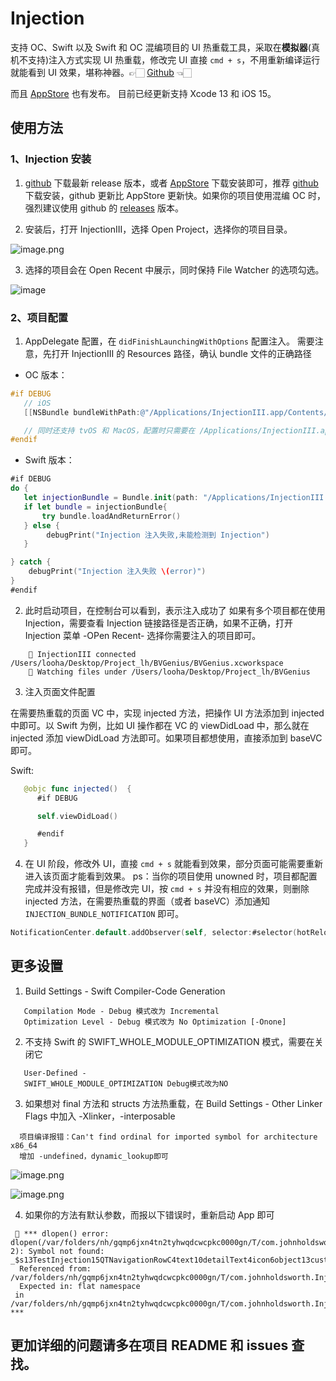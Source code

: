 
# Injection

支持 OC、Swift 以及 Swift 和 OC 混编项目的 UI 热重载工具，采取在**模拟器**(真机不支持)注入方式实现 UI 热重载，修改完 UI 直接 `cmd + s`，不用重新编译运行就能看到 UI 效果，堪称神器。👉🏻 [Github](https://github.com/johnno1962/InjectionIII) 👈🏻

而且 [AppStore](https://apps.apple.com/cn/app/injectioniii/id1380446739) 也有发布。
目前已经更新支持 Xcode 13 和 iOS 15。

## 使用方法

### 1、Injection 安装

1. [github](https://github.com/johnno1962/InjectionIII) 下载最新 release 版本，或者 [AppStore](https://apps.apple.com/cn/app/injectioniii/id1380446739) 下载安装即可，推荐 [github](https://github.com/johnno1962/InjectionIII) 下载安装，github 更新比 AppStore 更新快。如果你的项目使用混编 OC 时，强烈建议使用 github 的 [releases](https://github.com/johnno1962/InjectionIII/releases) 版本。
   
2. 安装后，打开 InjectionIII，选择 Open Project，选择你的项目目录。
   
![image.png](https://p6-juejin.byteimg.com/tos-cn-i-k3u1fbpfcp/0d197c0ef51f43768c1d00b29ea29bc7~tplv-k3u1fbpfcp-watermark.image)

3. 选择的项目会在 Open Recent 中展示，同时保持 File Watcher 的选项勾选。
   
![image](https://user-images.githubusercontent.com/3097366/203244261-9069e96c-294d-466f-86ab-99e94896fd70.png)


### 2、项目配置

 1. AppDelegate 配置，在 `didFinishLaunchingWithOptions` 配置注入。
需要注意，先打开 InjectionIII 的 Resources 路径，确认 bundle 文件的正确路径

- OC 版本：

```objective-c
#if DEBUG
   // iOS
   [[NSBundle bundleWithPath:@"/Applications/InjectionIII.app/Contents/Resources/iOSInjection.bundle"] load];

   // 同时还支持 tvOS 和 MacOS，配置时只需要在 /Applications/InjectionIII.app/Contents/Resources/ 目录下找到对应的 bundle 文件,替换路径即可
#endif
```
        
- Swift 版本：

```swift
#if DEBUG 
do {
   let injectionBundle = Bundle.init(path: "/Applications/InjectionIII.app/Contents/Resources/iOSInjection.bundle")
   if let bundle = injectionBundle{
       try bundle.loadAndReturnError()
   } else {
        debugPrint("Injection 注入失败,未能检测到 Injection")
   }

} catch {
    debugPrint("Injection 注入失败 \(error)")
}
#endif
```

2. 此时启动项目，在控制台可以看到，表示注入成功了
 如果有多个项目都在使用 Injection，需要查看 Injection 链接路径是否正确，如果不正确，打开 Injection 菜单 -OPen Recent- 选择你需要注入的项目即可。
 
```
    💉 InjectionIII connected /Users/looha/Desktop/Project_lh/BVGenius/BVGenius.xcworkspace
    💉 Watching files under /Users/looha/Desktop/Project_lh/BVGenius
```

3. 注入页面文件配置

在需要热重载的页面 VC 中，实现 injected 方法，把操作 UI 方法添加到 injected 中即可。以 Swift 为例，比如 UI 操作都在 VC 的 viewDidLoad 中，那么就在 injected 添加 viewDidLoad 方法即可。如果项目都想使用，直接添加到 baseVC 即可。
 
 Swift:
 
 ```swift
    @objc func injected()  {
       #if DEBUG 

       self.viewDidLoad()

       #endif
    }
```

4. 在 UI 阶段，修改外 UI，直接 `cmd + s` 就能看到效果，部分页面可能需要重新进入该页面才能看到效果。
ps：当你的项目使用 unowned 时，项目都配置完成并没有报错，但是修改完 UI，按 `cmd + s` 并没有相应的效果，则删除 injected 方法，在需要热重载的界面（或者 baseVC）添加通知 `INJECTION_BUNDLE_NOTIFICATION` 即可。

```swift
NotificationCenter.default.addObserver(self, selector:#selector(hotReloadingUI), name: Notification.Name("INJECTION_BUNDLE_NOTIFICATION"), object: nil)
```

## 更多设置

1. Build Settings - Swift Compiler-Code Generation

```
   Compilation Mode - Debug 模式改为 Incremental
   Optimization Level - Debug 模式改为 No Optimization [-Onone]
```

2. 不支持 Swift 的 SWIFT_WHOLE_MODULE_OPTIMIZATION 模式，需要在关闭它

```
   User-Defined - 
   SWIFT_WHOLE_MODULE_OPTIMIZATION Debug模式改为NO
```

3. 如果想对 final 方法和 structs 方法热重载，在 Build Settings - Other Linker Flags 中加入 -Xlinker，-interposable

```
  项目编译报错：Can't find ordinal for imported symbol for architecture x86_64
  增加 -undefined，dynamic_lookup即可
```
       
![image.png](https://p9-juejin.byteimg.com/tos-cn-i-k3u1fbpfcp/ea18dd9722f84aab87c9fdf2cbdfa3d7~tplv-k3u1fbpfcp-watermark.image)

![image.png](https://p9-juejin.byteimg.com/tos-cn-i-k3u1fbpfcp/0a92e51cf8fe4b5d89f56e78d226a26a~tplv-k3u1fbpfcp-watermark.image)


4. 如果你的方法有默认参数，而报以下错误时，重新启动 App 即可

```
 💉 *** dlopen() error: dlopen(/var/folders/nh/gqmp6jxn4tn2tyhwqdcwcpkc0000gn/T/com.johnholdsworth.InjectionIII/eval101.dylib, 2): Symbol not found: _$s13TestInjection15QTNavigationRowC4text10detailText4icon6object13customization6action21accessoryButtonActionACyxGSS_AA08QTDetailG0OAA6QTIconOSgypSgySo15UITableViewCellC_AA5QTRow_AA0T5StyleptcSgyAaT_pcSgAWtcfcfA1_
  Referenced from: /var/folders/nh/gqmp6jxn4tn2tyhwqdcwcpkc0000gn/T/com.johnholdsworth.InjectionIII/eval101.dylib
  Expected in: flat namespace
 in /var/folders/nh/gqmp6jxn4tn2tyhwqdcwcpkc0000gn/T/com.johnholdsworth.InjectionIII/eval101.dylib ***
```

## 更加详细的问题请多在项目 README 和 issues 查找。
